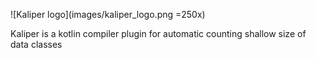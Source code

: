 ![Kaliper logo](images/kaliper_logo.png =250x)

Kaliper is a kotlin compiler plugin for automatic counting shallow size of data classes
